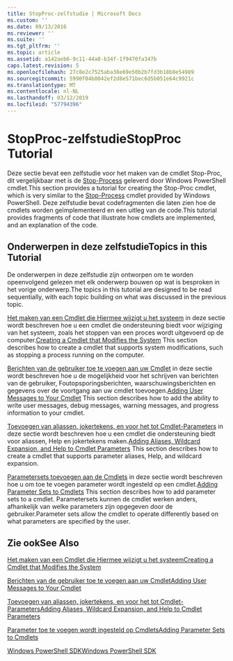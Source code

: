 ```yaml
---
title: StopProc-zelfstudie | Microsoft Docs
ms.custom: ''
ms.date: 09/13/2016
ms.reviewer: ''
ms.suite: ''
ms.tgt_pltfrm: ''
ms.topic: article
ms.assetid: a142aeb6-9c11-44a0-b34f-1f9470fa347b
caps.latest.revision: 5
ms.openlocfilehash: 27c8e2c7525aba38e69e50b2b7fd3b18b8e54989
ms.sourcegitcommit: 5990f04b8042ef2d8e571bec6d5b051e64c9921c
ms.translationtype: MT
ms.contentlocale: nl-NL
ms.lasthandoff: 03/12/2019
ms.locfileid: "57794396"
---
```

# <a name="stopproc-tutorial"></a><span data-ttu-id="f18b8-102">StopProc-zelfstudie</span><span class="sxs-lookup"><span data-stu-id="f18b8-102">StopProc Tutorial</span></span>

<span data-ttu-id="f18b8-103">Deze sectie bevat een zelfstudie voor het maken van de cmdlet Stop-Proc, dit vergelijkbaar met is de [Stop-Process](/powershell/module/Microsoft.PowerShell.Management/Stop-Process) geleverd door Windows PowerShell cmdlet.</span><span class="sxs-lookup"><span data-stu-id="f18b8-103">This section provides a tutorial for creating the Stop-Proc cmdlet, which is very similar to the [Stop-Process](/powershell/module/Microsoft.PowerShell.Management/Stop-Process) cmdlet provided by Windows PowerShell.</span></span> <span data-ttu-id="f18b8-104">Deze zelfstudie bevat codefragmenten die laten zien hoe de cmdlets worden geïmplementeerd en een uitleg van de code.</span><span class="sxs-lookup"><span data-stu-id="f18b8-104">This tutorial provides fragments of code that illustrate how cmdlets are implemented, and an explanation of the code.</span></span>

## <a name="topics-in-this-tutorial"></a><span data-ttu-id="f18b8-105">Onderwerpen in deze zelfstudie</span><span class="sxs-lookup"><span data-stu-id="f18b8-105">Topics in this Tutorial</span></span>

<span data-ttu-id="f18b8-106">De onderwerpen in deze zelfstudie zijn ontworpen om te worden opeenvolgend gelezen met elk onderwerp bouwen op wat is besproken in het vorige onderwerp.</span><span class="sxs-lookup"><span data-stu-id="f18b8-106">The topics in this tutorial are designed to be read sequentially, with each topic building on what was discussed in the previous topic.</span></span>

<span data-ttu-id="f18b8-107">[Het maken van een Cmdlet die Hiermee wijzigt u het systeem](./creating-a-cmdlet-that-modifies-the-system.md) in deze sectie wordt beschreven hoe u een cmdlet die ondersteuning biedt voor wijziging van het systeem, zoals het stoppen van een proces wordt uitgevoerd op de computer.</span><span class="sxs-lookup"><span data-stu-id="f18b8-107">[Creating a Cmdlet that Modifies the System](./creating-a-cmdlet-that-modifies-the-system.md) This section describes how to create a cmdlet that supports system modifications, such as stopping a process running on the computer.</span></span>

<span data-ttu-id="f18b8-108">[Berichten van de gebruiker toe te voegen aan uw Cmdlet](./adding-user-messages-to-your-cmdlet.md) in deze sectie wordt beschreven hoe u de mogelijkheid voor het schrijven van berichten van de gebruiker, Foutopsporingsberichten, waarschuwingsberichten en gegevens over de voortgang aan uw cmdlet toevoegen.</span><span class="sxs-lookup"><span data-stu-id="f18b8-108">[Adding User Messages to Your Cmdlet](./adding-user-messages-to-your-cmdlet.md) This section describes how to add the ability to write user messages, debug messages, warning messages, and progress information to your cmdlet.</span></span>

<span data-ttu-id="f18b8-109">[Toevoegen van aliassen, jokertekens, en voor het tot Cmdlet-Parameters](./adding-aliases-wildcard-expansion-and-help-to-cmdlet-parameters.md) in deze sectie wordt beschreven hoe u een cmdlet die ondersteuning biedt voor aliassen, Help en jokertekens maken.</span><span class="sxs-lookup"><span data-stu-id="f18b8-109">[Adding Aliases, Wildcard Expansion, and Help to Cmdlet Parameters](./adding-aliases-wildcard-expansion-and-help-to-cmdlet-parameters.md) This section describes how to create a cmdlet that supports parameter aliases, Help, and wildcard expansion.</span></span>

<span data-ttu-id="f18b8-110">[Parametersets toevoegen aan de Cmdlets](./adding-parameter-sets-to-a-cmdlet.md) in deze sectie wordt beschreven hoe u om toe te voegen parameter wordt ingesteld op een cmdlet.</span><span class="sxs-lookup"><span data-stu-id="f18b8-110">[Adding Parameter Sets to Cmdlets](./adding-parameter-sets-to-a-cmdlet.md) This section describes how to add parameter sets to a cmdlet.</span></span> <span data-ttu-id="f18b8-111">Parametersets kunnen de cmdlet werken anders, afhankelijk van welke parameters zijn opgegeven door de gebruiker.</span><span class="sxs-lookup"><span data-stu-id="f18b8-111">Parameter sets allow the cmdlet to operate differently based on what parameters are specified by the user.</span></span>

## <a name="see-also"></a><span data-ttu-id="f18b8-112">Zie ook</span><span class="sxs-lookup"><span data-stu-id="f18b8-112">See Also</span></span>

[<span data-ttu-id="f18b8-113">Het maken van een Cmdlet die Hiermee wijzigt u het systeem</span><span class="sxs-lookup"><span data-stu-id="f18b8-113">Creating a Cmdlet that Modifies the System</span></span>](./creating-a-cmdlet-that-modifies-the-system.md)

[<span data-ttu-id="f18b8-114">Berichten van de gebruiker toe te voegen aan uw Cmdlet</span><span class="sxs-lookup"><span data-stu-id="f18b8-114">Adding User Messages to Your Cmdlet</span></span>](./adding-user-messages-to-your-cmdlet.md)

[<span data-ttu-id="f18b8-115">Toevoegen van aliassen, jokertekens, en voor het tot Cmdlet-Parameters</span><span class="sxs-lookup"><span data-stu-id="f18b8-115">Adding Aliases, Wildcard Expansion, and Help to Cmdlet Parameters</span></span>](./adding-aliases-wildcard-expansion-and-help-to-cmdlet-parameters.md)

[<span data-ttu-id="f18b8-116">Parameter toe te voegen wordt ingesteld op Cmdlets</span><span class="sxs-lookup"><span data-stu-id="f18b8-116">Adding Parameter Sets to Cmdlets</span></span>](./adding-parameter-sets-to-a-cmdlet.md)

[<span data-ttu-id="f18b8-117">Windows PowerShell SDK</span><span class="sxs-lookup"><span data-stu-id="f18b8-117">Windows PowerShell SDK</span></span>](../windows-powershell-reference.md)
